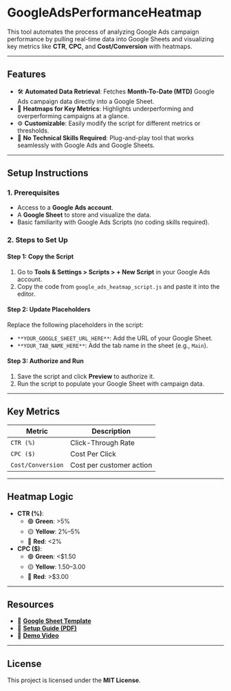 # **GoogleAdsPerformanceHeatmap**

This tool automates the process of analyzing Google Ads campaign performance by pulling real-time data into Google Sheets and visualizing key metrics like **CTR**, **CPC**, and **Cost/Conversion** with heatmaps.

---

## **Features**
- 🛠 **Automated Data Retrieval**: Fetches **Month-To-Date (MTD)** Google Ads campaign data directly into a Google Sheet.
- 🎨 **Heatmaps for Key Metrics**: Highlights underperforming and overperforming campaigns at a glance.
- ⚙️ **Customizable**: Easily modify the script for different metrics or thresholds.
- 🚀 **No Technical Skills Required**: Plug-and-play tool that works seamlessly with Google Ads and Google Sheets.

---

## **Setup Instructions**

### **1. Prerequisites**
- Access to a **Google Ads account**.
- A **Google Sheet** to store and visualize the data.
- Basic familiarity with Google Ads Scripts (no coding skills required).

### **2. Steps to Set Up**
#### Step 1: Copy the Script
1. Go to **Tools & Settings > Scripts > + New Script** in your Google Ads account.
2. Copy the code from `google_ads_heatmap_script.js` and paste it into the editor.

#### Step 2: Update Placeholders
Replace the following placeholders in the script:
- `**YOUR_GOOGLE_SHEET_URL_HERE**`: Add the URL of your Google Sheet.
- `**YOUR_TAB_NAME_HERE**`: Add the tab name in the sheet (e.g., `Main`).

#### Step 3: Authorize and Run
1. Save the script and click **Preview** to authorize it.
2. Run the script to populate your Google Sheet with campaign data.

---

## **Key Metrics**
| Metric           | Description                       |
|-------------------|-----------------------------------|
| `CTR (%)`        | Click-Through Rate               |
| `CPC ($)`        | Cost Per Click                   |
| `Cost/Conversion`| Cost per customer action         |

---

## **Heatmap Logic**
- **CTR (%)**:
  - 🟢 **Green**: >5%
  - 🟡 **Yellow**: 2%–5%
  - 🔴 **Red**: <2%
- **CPC ($)**:
  - 🟢 **Green**: <$1.50
  - 🟡 **Yellow**: $1.50–$3.00
  - 🔴 **Red**: >$3.00

---

## **Resources**
- 📄 **[Google Sheet Template](https://docs.google.com/spreadsheets/d/your-template-link)**  
- 📘 **[Setup Guide (PDF)](https://link-to-pdf-guide)**  
- 🎥 **[Demo Video](https://link-to-demo-video)**  

---

## **License**
This project is licensed under the **MIT License**.

